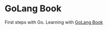 # GoLang Book

First steps with Go. Learning with [GoLang Book]

[GoLang Book]: http://www.golang-book.com/
